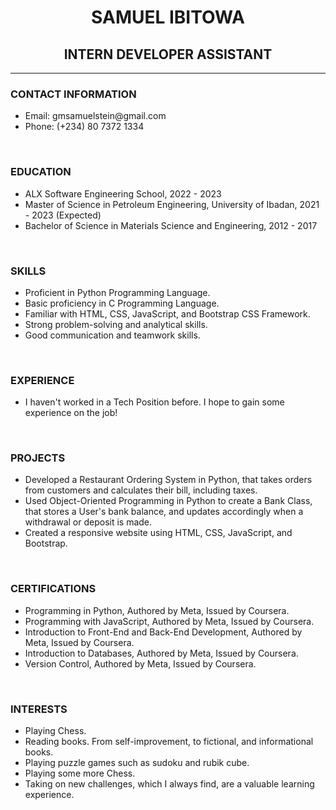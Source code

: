 <h1 align="center">SAMUEL IBITOWA</h1>

<h2 align="center">INTERN DEVELOPER ASSISTANT</h2>

<hr />

<h3>CONTACT INFORMATION</h3>

<ul>
    <li>Email: gmsamuelstein@gmail.com</li>
    <li>Phone: (+234) 80 7372 1334</li>
</ul>

<br />
<h3>EDUCATION</h3>

<ul>
    <li>ALX Software Engineering School, 2022 - 2023</li>
    <li>Master of Science in Petroleum Engineering, University of Ibadan, 2021 - 2023 (Expected)</li>
    <li>Bachelor of Science in Materials Science and Engineering, 2012 - 2017</li>
</ul>

<br />
<h3>SKILLS</h3>

<ul>
    <li>Proficient in Python Programming Language.</li>
    <li>Basic proficiency in C Programming Language.</li>
    <li>Familiar with HTML, CSS, JavaScript, and Bootstrap CSS Framework.</li>
    <li>Strong problem-solving and analytical skills.</li>
    <li>Good communication and teamwork skills.</li>
</ul>

<br />
<h3>EXPERIENCE</h3>

<ul>
    <li>I haven't worked in a Tech Position before. I hope to gain some experience on the job!</li>
</ul>

<br />
<h3>PROJECTS</h3>

<ul>
    <li>Developed a Restaurant Ordering System in Python, that takes orders from customers and calculates their bill, including taxes.</li>
    <li>Used Object-Oriented Programming in Python to create a Bank Class, that stores a User's bank balance, and updates accordingly when a withdrawal or deposit is made.</li>
    <li>Created a responsive website using HTML, CSS, JavaScript, and Bootstrap.</li>
</ul>

<br />
<h3>CERTIFICATIONS</h3>

<ul>
    <li>Programming in Python, Authored
     by Meta, Issued by Coursera.</li>
    <li>Programming with JavaScript, Authored
     by Meta, Issued by Coursera.</li>
    <li>Introduction to Front-End and Back-End Development, Authored by Meta, Issued by Coursera.</li>
    <li>Introduction to Databases, Authored
     by Meta, Issued by Coursera.</li>
    <li>Version Control, Authored
     by Meta, Issued by Coursera.</li>
</ul>

<br />
<h3>INTERESTS</h3>

<ul>
    <li>Playing Chess.</li>
    <li>Reading books. From self-improvement, to fictional, and informational books.</li>
    <li>Playing puzzle games such as sudoku and rubik cube.</li>
    <li>Playing some more Chess. </li>
    <li>Taking on new challenges, which I always find, are a valuable learning experience.</li>
</ul>


